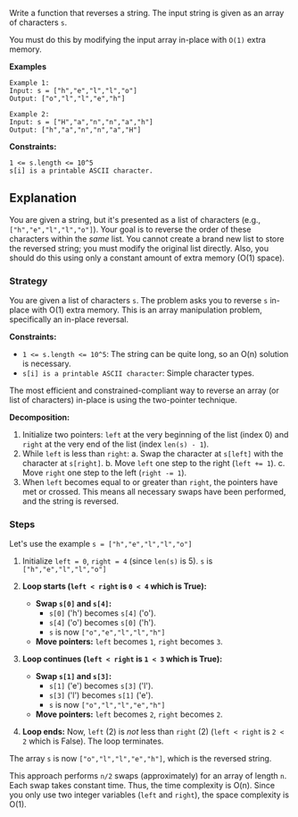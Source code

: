 Write a function that reverses a string. The input string is given as an array of characters `s`.

You must do this by modifying the input array in-place with `O(1)` extra memory.

**Examples**
```text
Example 1:
Input: s = ["h","e","l","l","o"]
Output: ["o","l","l","e","h"]

Example 2:
Input: s = ["H","a","n","n","a","h"]
Output: ["h","a","n","n","a","H"]
```

**Constraints:**
```text
1 <= s.length <= 10^5
s[i] is a printable ASCII character.
```

## Explanation
You are given a string, but it's presented as a list of characters (e.g., `["h","e","l","l","o"]`). Your goal is to reverse the order of these characters within the *same* list. You cannot create a brand new list to store the reversed string; you must modify the original list directly. Also, you should do this using only a constant amount of extra memory (O(1) space).

### Strategy
You are given a list of characters `s`.
The problem asks you to reverse `s` in-place with O(1) extra memory.
This is an array manipulation problem, specifically an in-place reversal.

**Constraints:**
* `1 <= s.length <= 10^5`: The string can be quite long, so an O(n) solution is necessary.
* `s[i] is a printable ASCII character`: Simple character types.

The most efficient and constrained-compliant way to reverse an array (or list of characters) in-place is using the two-pointer technique.

**Decomposition:**
1.  Initialize two pointers: `left` at the very beginning of the list (index 0) and `right` at the very end of the list (index `len(s) - 1`).
2.  While `left` is less than `right`:
    a.  Swap the character at `s[left]` with the character at `s[right]`.
    b.  Move `left` one step to the right (`left += 1`).
    c.  Move `right` one step to the left (`right -= 1`).
3.  When `left` becomes equal to or greater than `right`, the pointers have met or crossed. This means all necessary swaps have been performed, and the string is reversed.

### Steps
Let's use the example `s = ["h","e","l","l","o"]`

1.  Initialize `left = 0`, `right = 4` (since `len(s)` is 5).
    `s` is `["h","e","l","l","o"]`

2.  **Loop starts (`left < right` is `0 < 4` which is True):**

    * **Swap `s[0]` and `s[4]`:**
        * `s[0]` ('h') becomes `s[4]` ('o').
        * `s[4]` ('o') becomes `s[0]` ('h').
        * `s` is now `["o","e","l","l","h"]`
    * **Move pointers:** `left` becomes `1`, `right` becomes `3`.

3.  **Loop continues (`left < right` is `1 < 3` which is True):**

    * **Swap `s[1]` and `s[3]`:**
        * `s[1]` ('e') becomes `s[3]` ('l').
        * `s[3]` ('l') becomes `s[1]` ('e').
        * `s` is now `["o","l","l","e","h"]`
    * **Move pointers:** `left` becomes `2`, `right` becomes `2`.

4.  **Loop ends:** Now, `left` (2) is *not* less than `right` (2) (`left < right` is `2 < 2` which is False). The loop terminates.

The array `s` is now `["o","l","l","e","h"]`, which is the reversed string.

This approach performs `n/2` swaps (approximately) for an array of length `n`. Each swap takes constant time. Thus, the time complexity is O(n). Since you only use two integer variables (`left` and `right`), the space complexity is O(1).
